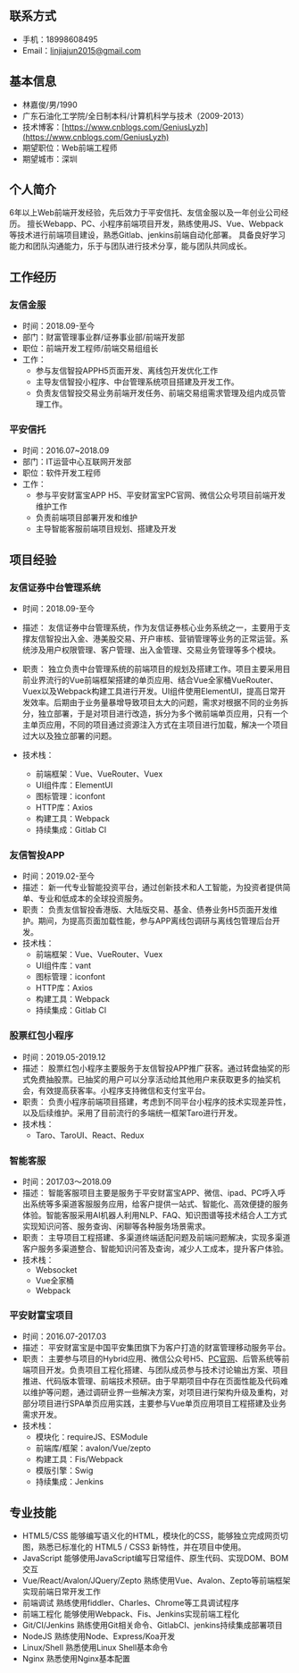 ## 联系方式
* 手机：18998608495
* Email：linjiajun2015@gmail.com

## 基本信息
*   林嘉俊/男/1990
*   广东石油化工学院/全日制本科/计算机科学与技术（2009-2013）
*   技术博客：[https://www.cnblogs.com/GeniusLyzh](https://www.cnblogs.com/GeniusLyzh)
*   期望职位：Web前端工程师
*   期望城市：深圳

## 个人简介
6年以上Web前端开发经验，先后效力于平安信托、友信金服以及一年创业公司经历。
擅长Webapp、PC、小程序前端项目开发，熟练使用JS、Vue、Webpack等技术进行前端项目建设，熟悉Gitlab、jenkins前端自动化部署。
具备良好学习能力和团队沟通能力，乐于与团队进行技术分享，能与团队共同成长。

## 工作经历
### 友信金服
*   时间：2018.09-至今
*   部门：财富管理事业群/证券事业部/前端开发部
*   职位：前端开发工程师/前端交易组组长
*   工作：
    *  参与友信智投APPH5页面开发、离线包开发优化工作
    *  主导友信智投小程序、中台管理系统项目搭建及开发工作。
    *  负责友信智投交易业务前端开发任务、前端交易组需求管理及组内成员管理工作。

### 平安信托
*   时间：2016.07~2018.09
*   部门：IT运营中心互联网开发部
*   职位：软件开发工程师
*   工作：
    *   参与平安财富宝APP H5、平安财富宝PC官网、微信公众号项目前端开发维护工作
    *   负责前端项目部署开发和维护
    *   主导智能客服前端项目规划、搭建及开发       

## 项目经验
### 友信证券中台管理系统
*   时间：2018.09-至今
*   描述：
    友信证券中台管理系统，作为友信证券核心业务系统之一，主要用于支撑友信智投出入金、港美股交易、开户审核、营销管理等业务的正常运营。系统涉及用户权限管理、客户管理、出入金管理、交易业务管理等多个模块。

*   职责：
    独立负责中台管理系统的前端项目的规划及搭建工作。项目主要采用目前业界流行的Vue前端框架搭建的单页应用、结合Vue全家桶VueRouter、Vuex以及Webpack构建工具进行开发。UI组件使用ElementUI，提高日常开发效率。后期由于业务量暴增导致项目太大的问题，需求对根据不同的业务拆分，独立部署，于是对项目进行改造，拆分为多个微前端单页应用，只有一个主单页应用，不同的项目通过资源注入方式在主项目进行加载，解决一个项目过大以及独立部署的问题。
*   技术栈：
    *   前端框架：Vue、VueRouter、Vuex
    *   UI组件库：ElementUI
    *   图标管理：iconfont
    *   HTTP库：Axios
    *   构建工具：Webpack
    *   持续集成：Gitlab CI

### 友信智投APP
*   时间：2019.02-至今
*   描述：
    新一代专业智能投资平台，通过创新技术和人工智能，为投资者提供简单、专业和低成本的全球投资服务。
*   职责：
    负责友信智投香港版、大陆版交易、基金、债券业务H5页面开发维护。期间，为提高页面加载性能，参与APP离线包调研与离线包管理后台开发。
*   技术栈：
    *   前端框架：Vue、VueRouter、Vuex
    *   UI组件库：vant
    *   图标管理：iconfont
    *   HTTP库：Axios
    *   构建工具：Webpack
    *   持续集成：Gitlab CI

### 股票红包小程序
*   时间：2019.05-2019.12
*   描述：
    股票红包小程序主要服务于友信智投APP推广获客。通过转盘抽奖的形式免费抽股票。已抽奖的用户可以分享活动给其他用户来获取更多的抽奖机会，有效提高获客率。小程序支持微信和支付宝平台。
*   职责：
    负责小程序前端项目搭建，考虑到不同平台小程序的技术实现差异性，以及后续维护。采用了目前流行的多端统一框架Taro进行开发。
*   技术栈：
    *   Taro、TaroUI、React、Redux

### 智能客服
*   时间：2017.03～2018.09
*   描述：
    智能客服项目主要是服务于平安财富宝APP、微信、ipad、PC呼入呼出系统等多渠道客服服务应用，给客户提供一站式、智能化、高效便捷的服务体验。智能客服采用AI机器人利用NLP、FAQ、知识图谱等技术结合人工方式实现知识问答、服务查询、闲聊等各种服务场景需求。
*   职责：
    主导项目工程搭建、多渠道终端适配问题及前端问题解决，实现多渠道客户服务多渠道整合、智能知识问答及查询，减少人工成本，提升客户体验。
* 技术栈：
    *  Websocket
    *  Vue全家桶
    *  Webpack

### 平安财富宝项目
*   时间：2016.07-2017.03
*   描述：
    平安财富宝是中国平安集团旗下为客户打造的财富管理移动服务平台。
*   职责：
    主要参与项目的Hybrid应用、微信公众号H5、[PC官网](https://cfb.pingan.com/)、后管系统等前端项目开发。负责项目工程化搭建、与团队成员参与技术讨论输出方案、项目推进、代码版本管理、前端技术预研。由于早期项目中存在页面性能及代码难以维护等问题，通过调研业界一些解决方案，对项目进行架构升级及重构，对部分项目进行SPA单页应用实践，主要参与Vue单页应用项目工程搭建及业务需求开发。
*   技术栈：
    *   模块化：requireJS、ESModule
    *   前端库/框架：avalon/Vue/zepto
    *   构建工具：Fis/Webpack
    *   模版引擎：Swig
    *   持续集成：Jenkins   


## 专业技能
* HTML5/CSS
能够编写语义化的HTML，模块化的CSS，能够独立完成网页切图，熟悉已标准化的 HTML5 / CSS3 新特性，并在项目中使用。
* JavaScript
能够使用JavaScript编写日常组件、原生代码、实现DOM、BOM交互
* Vue/React/Avalon/JQuery/Zepto
熟练使用Vue、Avalon、Zepto等前端框架实现前端日常开发工作
* 前端调试
熟练使用fiddler、Charles、Chrome等工具调试程序
* 前端工程化
能够使用Webpack、Fis、Jenkins实现前端工程化
* Git/CI/Jenkins
熟练使用Git相关命令、GitlabCI、jenkins持续集成部署项目
* NodeJS
熟练使用Node、Express/Koa开发
* Linux/Shell
熟悉使用Linux Shell基本命令
* Nginx
熟悉使用Nginx基本配置
